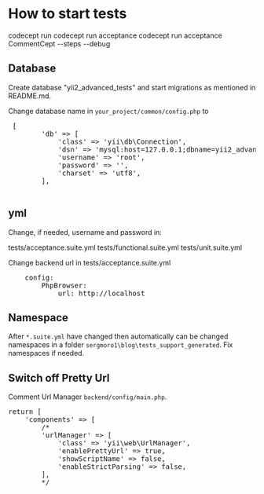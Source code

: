 <h1>How to start tests</h1>

codecept run
codecept run acceptance
codecept run acceptance CommentCept --steps --debug

<h2>Database</h2>

Create database "yii2_advanced_tests" and start migrations as mentioned in README.md.

Change database name in <code>your_project/common/config.php</code> to

<pre>
<?php
return [
    'components' => [
        'db' => [
            'class' => 'yii\db\Connection',
            'dsn' => 'mysql:host=127.0.0.1;dbname=yii2_advanced_tests,
            'username' => 'root',
            'password' => '',
            'charset' => 'utf8',
        ],

</pre>

<h2>yml</h2>

Change, if needed, username and password in: 

tests/acceptance.suite.yml
tests/functional.suite.yml
tests/unit.suite.yml

Change backend url in tests/acceptance.suite.yml

<pre>
    config:
        PhpBrowser:
            url: http://localhost
</pre>

<h2>Namespace</h2>

After <code>*.suite.yml</code> have changed then automatically can be changed namespaces in a folder 
<code>sergmoro1\blog\tests\_support\_generated</code>. Fix namespaces if needed.

<h2>Switch off Pretty Url</h2>

Comment Url Manager <code>backend/config/main.php</code>.

<pre>
return [
    'components' => [
        /*
        'urlManager' => [
            'class' => 'yii\web\UrlManager',
			'enablePrettyUrl' => true,
			'showScriptName' => false,
			'enableStrictParsing' => false,
		],
		*/
</pre>
